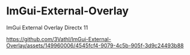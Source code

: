 # ImGui-External-Overlay
ImGui External Overlay Directx 11

https://github.com/3Vathl/ImGui-External-Overlay/assets/149960006/4545fcf4-9079-4c5b-905f-3d9c24493b88
